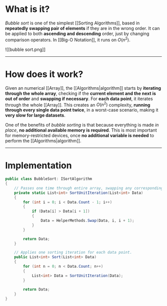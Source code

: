 # What is it?

*Bubble sort* is one of the simplest [[Sorting Algorithms]], based in **repeatedly swapping pair of elements** if they are in the wrong order.
It can be applied to both **ascending and descending** order, just by changing comparison operators. In [[Big-O Notation]], it runs on $O(n^2)$.

![[bubble sort.png]]
___
# How does it work?

Given an numerical [[Array]], the [[Algorithms|algorithm]] starts by **iterating through the whole array**, checking if the **current element and the next is out of order** and **swapping if necessary**.
For **each data point**, it iterates through the whole [[Array]]. This creates an $O(n^2)$ complexity, **running through every single data point twice**, in a worst-case scenario, making it **very slow for large datasets**.

One of the benefits of *bubble sorting* is that because everything is made *in place*, **no additional available memory is required**. This is most important for memory-restricted devices, once **no additional variable is needed** to perform the [[Algorithms|algorithm]].
___
# Implementation

```csharp
public class BubbleSort: ISortAlgorithm
{
    // Passes one time through entire array, swapping any corresponding elements.
    private static List<int> SortUnitIteration(List<int> Data)
    {
        for (int i = 0; i < Data.Count - 1; i++)
        {
            if (Data[i] > Data[i + 1])
            {
                Data = HelperMethods.Swap(Data, i, i + 1);
            }
        }

        return Data;
    }

    // Applies one sorting iteration for each data point.
    public List<int> Sort(List<int> Data)
    {
        for (int n = 0; n < Data.Count; n++)
        {
            List<int> Data = SortUnitIteration(Data);
        }
        
        return Data;
    }
}
```
